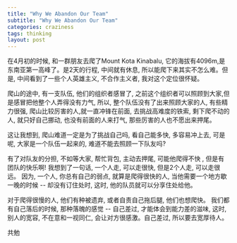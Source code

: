 ```yaml
---
title: "Why We Abandon Our Team"
subtitle: "Why We Abandon Our Team" 
categories: craziness
tags: thinking
layout: post
---
```


在4月初的时候, 和一群朋友去爬了Mount Kota Kinabalu, 它的海拔有4096m,是东南亚第一高峰了。是2天的行程, 中间就有休息, 所以能爬下来其实不怎么难。但是, 中间看到了一些个人英雄主义, 不合作主义者, 我对这个定位很怀疑。

爬山的途中, 有一支队伍, 他们的组织者感冒了, 之前这个组织者可以照顾到大家,但是感冒把他整个人弄得没有力气, 所以, 整个队伍没有了出来照顾大家的人, 有些精力很强, 爬山比较厉害的人,就一直冲锋在前面, 去挑战高难度的铁索, 剩下爬不动的人, 就只好自己挪动, 也没有前面的人来打气, 那些厉害的人也不愿出来押尾。

这让我想到, 爬山难道一定是为了挑战自己吗, 看自己能多快, 多容易冲上去, 可是呢, 大家是一个队伍一起来的, 难道不能去照顾一下队友吗? 

有了对队友的分担, 不如等大家, 帮忙背包, 主动去押尾, 可能他爬得不快 , 但是有团队的快乐啊! 我想到了一句话, 一个人走, 可以走很快, 但是2个人走, 可以走很远。 因为, 一个人, 你总有自己的弱点, 就算是爬得很快的人, 当他需要一个地方歇一晚的时候 -- 却没有订住处时, 这时, 他的队员就可以分享住处给他。  

对于爬得很慢的人, 他们有种被遗弃, 或者自责自己拖后腿, 他们也想爬快。 我们都有自己落后的时候, 那种落魄的感觉 -- 自己差过, 才能体会到能力差的滋味, 这时, 别人的宽容, 不在意和一视同仁, 会让对方很感激。自己差过, 所以要去宽厚待人。 

共勉

